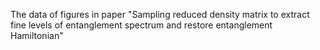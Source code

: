 The data of figures in paper "Sampling reduced density matrix to extract fine levels of entanglement spectrum and restore entanglement Hamiltonian"
